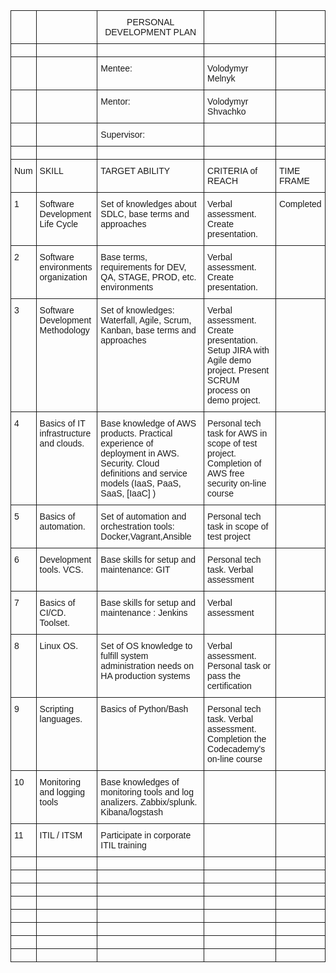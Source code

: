 <style type="text/css">
.tg  {border-collapse:collapse;border-spacing:0;}
.tg td{font-family:Arial, sans-serif;font-size:14px;padding:10px 5px;border-style:solid;border-width:1px;overflow:hidden;word-break:normal;}
.tg th{font-family:Arial, sans-serif;font-size:14px;font-weight:normal;padding:10px 5px;border-style:solid;border-width:1px;overflow:hidden;word-break:normal;}
.tg .tg-yw4l{vertical-align:top}
</style>
<table class="tg">
  <tr>
    <th class="tg-yw4l">﻿</th>
    <th class="tg-yw4l"></th>
    <th class="tg-yw4l">PERSONAL DEVELOPMENT PLAN</th>
    <th class="tg-yw4l"></th>
    <th class="tg-yw4l"></th>
  </tr>
  <tr>
    <td class="tg-yw4l"></td>
    <td class="tg-yw4l"></td>
    <td class="tg-yw4l"></td>
    <td class="tg-yw4l"></td>
    <td class="tg-yw4l"></td>
  </tr>
  <tr>
    <td class="tg-yw4l"></td>
    <td class="tg-yw4l"></td>
    <td class="tg-yw4l">Mentee:</td>
    <td class="tg-yw4l">Volodymyr Melnyk</td>
    <td class="tg-yw4l"></td>
  </tr>
  <tr>
    <td class="tg-yw4l"></td>
    <td class="tg-yw4l"></td>
    <td class="tg-yw4l">Mentor:</td>
    <td class="tg-yw4l">Volodymyr Shvachko</td>
    <td class="tg-yw4l"></td>
  </tr>
  <tr>
    <td class="tg-yw4l"></td>
    <td class="tg-yw4l"></td>
    <td class="tg-yw4l">Supervisor:</td>
    <td class="tg-yw4l"></td>
    <td class="tg-yw4l"></td>
  </tr>
  <tr>
    <td class="tg-yw4l"></td>
    <td class="tg-yw4l"></td>
    <td class="tg-yw4l"></td>
    <td class="tg-yw4l"></td>
    <td class="tg-yw4l"></td>
  </tr>
  <tr>
    <td class="tg-yw4l">Num</td>
    <td class="tg-yw4l">SKILL</td>
    <td class="tg-yw4l">TARGET ABILITY</td>
    <td class="tg-yw4l">CRITERIA of REACH</td>
    <td class="tg-yw4l">TIME FRAME</td>
  </tr>
  <tr>
    <td class="tg-yw4l">1</td>
    <td class="tg-yw4l">Software Development Life Cycle</td>
    <td class="tg-yw4l">Set of knowledges about SDLC,  base terms and approaches</td>
    <td class="tg-yw4l">Verbal assessment. Create presentation.</td>
    <td class="tg-yw4l">Completed</td>
  </tr>
  <tr>
    <td class="tg-yw4l">2</td>
    <td class="tg-yw4l">Software environments organization</td>
    <td class="tg-yw4l">Base terms, requirements for DEV, QA, STAGE, PROD, etc. environments</td>
    <td class="tg-yw4l">Verbal assessment. Create presentation.</td>
    <td class="tg-yw4l"></td>
  </tr>
  <tr>
    <td class="tg-yw4l">3</td>
    <td class="tg-yw4l">Software Development Methodology</td>
    <td class="tg-yw4l">Set of knowledges: Waterfall, Agile, Scrum, Kanban, base terms and approaches</td>
    <td class="tg-yw4l">Verbal assessment. Create presentation. Setup JIRA with Agile demo project. Present SCRUM process on demo project.</td>
    <td class="tg-yw4l"></td>
  </tr>
  <tr>
    <td class="tg-yw4l">4</td>
    <td class="tg-yw4l">Basics of IT infrastructure and clouds.</td>
    <td class="tg-yw4l">Base knowledge of AWS products. Practical experience of deployment in AWS. Security. Cloud definitions and service models (IaaS, PaaS, SaaS, [IaaC] )</td>
    <td class="tg-yw4l">Personal tech task for AWS in scope of test project. Completion of AWS free security on-line course</td>
    <td class="tg-yw4l"></td>
  </tr>
  <tr>
    <td class="tg-yw4l">5</td>
    <td class="tg-yw4l">Basics of automation.</td>
    <td class="tg-yw4l">Set of automation and orchestration tools: Docker,Vagrant,Ansible</td>
    <td class="tg-yw4l">Personal tech task in scope of test project</td>
    <td class="tg-yw4l"></td>
  </tr>
  <tr>
    <td class="tg-yw4l">6</td>
    <td class="tg-yw4l">Development tools. VCS.</td>
    <td class="tg-yw4l">Base skills for setup and maintenance: GIT</td>
    <td class="tg-yw4l">Personal tech task. Verbal assessment</td>
    <td class="tg-yw4l"></td>
  </tr>
  <tr>
    <td class="tg-yw4l">7</td>
    <td class="tg-yw4l">Basics of CI/CD. Toolset.</td>
    <td class="tg-yw4l">Base skills for setup and maintenance : Jenkins</td>
    <td class="tg-yw4l">Verbal assessment</td>
    <td class="tg-yw4l"></td>
  </tr>
  <tr>
    <td class="tg-yw4l">8</td>
    <td class="tg-yw4l">Linux OS.</td>
    <td class="tg-yw4l">Set of OS knowledge to fulfill system administration needs on HA production systems</td>
    <td class="tg-yw4l">Verbal assessment. Personal task or pass the certification</td>
    <td class="tg-yw4l"></td>
  </tr>
  <tr>
    <td class="tg-yw4l">9</td>
    <td class="tg-yw4l">Scripting languages.</td>
    <td class="tg-yw4l">Basics of Python/Bash</td>
    <td class="tg-yw4l">Personal tech task. Verbal assessment. Completion the Codecademy's on-line course</td>
    <td class="tg-yw4l"></td>
  </tr>
  <tr>
    <td class="tg-yw4l">10</td>
    <td class="tg-yw4l">Monitoring and logging tools</td>
    <td class="tg-yw4l">Base knowledges of monitoring tools and log analizers. Zabbix/splunk. Kibana/logstash</td>
    <td class="tg-yw4l"></td>
    <td class="tg-yw4l"></td>
  </tr>
  <tr>
    <td class="tg-yw4l">11</td>
    <td class="tg-yw4l">ITIL / ITSM</td>
    <td class="tg-yw4l">Participate in corporate ITIL training</td>
    <td class="tg-yw4l"></td>
    <td class="tg-yw4l"></td>
  </tr>
  <tr>
    <td class="tg-yw4l"></td>
    <td class="tg-yw4l"></td>
    <td class="tg-yw4l"></td>
    <td class="tg-yw4l"></td>
    <td class="tg-yw4l"></td>
  </tr>
  <tr>
    <td class="tg-yw4l"></td>
    <td class="tg-yw4l"></td>
    <td class="tg-yw4l"></td>
    <td class="tg-yw4l"></td>
    <td class="tg-yw4l"></td>
  </tr>
  <tr>
    <td class="tg-yw4l"></td>
    <td class="tg-yw4l"></td>
    <td class="tg-yw4l"></td>
    <td class="tg-yw4l"></td>
    <td class="tg-yw4l"></td>
  </tr>
  <tr>
    <td class="tg-yw4l"></td>
    <td class="tg-yw4l"></td>
    <td class="tg-yw4l"></td>
    <td class="tg-yw4l"></td>
    <td class="tg-yw4l"></td>
  </tr>
  <tr>
    <td class="tg-yw4l"></td>
    <td class="tg-yw4l"></td>
    <td class="tg-yw4l"></td>
    <td class="tg-yw4l"></td>
    <td class="tg-yw4l"></td>
  </tr>
  <tr>
    <td class="tg-yw4l"></td>
    <td class="tg-yw4l"></td>
    <td class="tg-yw4l"></td>
    <td class="tg-yw4l"></td>
    <td class="tg-yw4l"></td>
  </tr>
  <tr>
    <td class="tg-yw4l"></td>
    <td class="tg-yw4l"></td>
    <td class="tg-yw4l"></td>
    <td class="tg-yw4l"></td>
    <td class="tg-yw4l"></td>
  </tr>
  <tr>
    <td class="tg-yw4l"></td>
    <td class="tg-yw4l"></td>
    <td class="tg-yw4l"></td>
    <td class="tg-yw4l"></td>
    <td class="tg-yw4l"></td>
  </tr>
</table>
